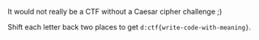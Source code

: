 It would not really be a CTF without a Caesar cipher challenge ;)

Shift each letter back two places to get `d:ctf{write-code-with-meaning}`.